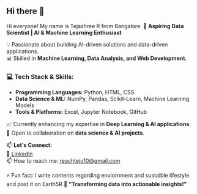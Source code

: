 ## Hi there 👋
Hi everyone! My name is Tejashree R from Bangalore.
🚀 **Aspiring Data Scientist | AI & Machine Learning Enthusiast**  

💡 Passionate about building AI-driven solutions and data-driven applications.  
📊 Skilled in **Machine Learning, Data Analysis, and Web Development**.  

### 💻 **Tech Stack & Skills:**  
- **Programming Languages:** Python, HTML, CSS  
- **Data Science & ML:** NumPy, Pandas, Scikit-Learn, Machine Learning Models  
- **Tools & Platforms:** Excel, Jupyter Notebook, GitHub  

📈 Currently enhancing my expertise in **Deep Learning & AI applications**.  
🌱 Open to collaboration on **data science & AI projects**.  

📫 **Let's Connect:**  
🔗 [LinkedIn](https://www.linkedin.com/in/tejashree-r-a2518324b/)  
📫 How to reach me: reachteju10@gmail.com 

⚡ Fun fact: I write contents regarding enviornment and sustaible lifestyle and post it on Earth5R
📍 **"Transforming data into actionable insights!"**  
